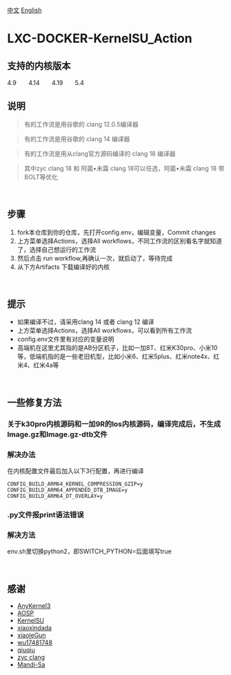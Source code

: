 [中文](README.md)
[English](README_EN.md)
# LXC-DOCKER-KernelSU_Action

## 支持的内核版本
4.9&emsp;&emsp;4.14&emsp;&emsp;4.19&emsp;&emsp;5.4

## 说明 
> 有的工作流是用谷歌的 clang 12.0.5编译器

> 有的工作流是用谷歌的 clang 14 编译器

> 有的工作流是用从clang官方源码编译的 clang 18 编译器

> 其中zyc clang 18 和 阿菌•未霜 clang 18可以任选，阿菌•未霜 clang 18 带BOLT等优化

<br>

## 步骤
1. fork本仓库到你的仓库，先打开config.env，编辑变量，Commit changes
2. 上方菜单选择Actions，选择All workflows，不同工作流的区别看名字就知道了，选择自己想运行的工作流
3. 然后点击 run workflow,再确认一次，就启动了，等待完成
4. 从下方Artifacts 下载编译好的内核

<br>

## 提示
- 如果编译不过，请采用clang 14 或者 clang 12 编译
- 上方菜单选择Actions，选择All workflows，可以看到所有工作流
- config.env文件里有对应的变量说明
- 高端机在这里尤其指的是AB分区机子，比如一加8T、红米K30pro、小米10等，低端机指的是一些老旧机型，比如小米6、红米5plus、红米note4x、红米4、红米4a等

<br>

## 一些修复方法
### 关于k30pro内核源码和一加9R的los内核源码，编译完成后，不生成Image.gz和Image.gz-dtb文件
### 解决办法
在内核配置文件最后加入以下3行配置，再进行编译
```
CONFIG_BUILD_ARM64_KERNEL_COMPRESSION_GZIP=y
CONFIG_BUILD_ARM64_APPENDED_DTB_IMAGE=y
CONFIG_BUILD_ARM64_DT_OVERLAY=y
```
### .py文件报print语法错误
### 解决方法
env.sh里切换python2，即SWITCH_PYTHON=后面填写true

<br>

## 感谢
- [AnyKernel3](https://github.com/osm0sis/AnyKernel3)
- [AOSP](https://android.googlesource.com)
- [KernelSU](https://github.com/tiann/KernelSU)
- [xiaoxindada](https://github.com/xiaoxindada)
- [xiaoleGun](https://github.com/xiaoleGun/KernelSU_Action)
- [wu17481748](https://github.com/wu17481748/LXC-DOCKER-KernelSU_Action)
- [qiuqiu](https://github.com/lateautumn233)
- [zyc clang](https://github.com/ZyCromerZ/Clang)
- [Mandi-Sa](https://github.com/Mandi-Sa/clang)
